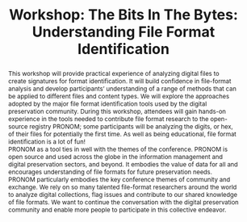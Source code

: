 ---
abstract: This workshop will provide practical experience of analyzing digital files
  to create signatures for format identification. It will build confidence in file-format
  analysis and develop participants’ understanding of a range of methods that can
  be applied to different files and content types. We will explore the approaches
  adopted by the major file format identification tools used by the digital preservation
  community. During this workshop, attendees will gain hands-on experience in the
  tools needed to contribute file format research to the open-source registry PRONOM;
  some participants will be analyzing the digits, or hex, of their files for potentially
  the first time. As well as being educational, file format identification is a lot
  of fun!<br />PRONOM as a tool ties in well with the themes of the conference. PRONOM
  is open source and used across the globe in the information management and digital
  preservation sectors, and beyond. It embodies the value of data for all and encourages
  understanding of file formats for future preservation needs.<br />PRONOM particularly
  embodies the key conference themes of community and exchange. We rely on so many
  talented file-format researchers around the world to analyze digital collections,
  flag issues and contribute to our shared knowledge of file formats. We want to continue
  the conversation with the digital preservation community and enable more people
  to participate in this collective endeavor.<br />
creators:
- Mackenzie, Francesca
date: null
document_url: https://az659834.vo.msecnd.net/eventsairwesteuprod/production-inconference-public/1dd97a5e85e6496c9245937292d243e3
grand_parent: iPRES
institutions:
- The National Archives (UK)
keywords:
- collaboration
- hex
- community
- file-formats
- conversation
landing_page_url: null
language: eng
layout: publication
license: CC-BY 4.0 International
notes_url: null
parent: iPRES 2022
publication_type: workshop
size: null
slides_url: null
source_name: iPRES
title: 'Workshop: The Bits In The Bytes: Understanding File Format Identification'
year: 2022
---